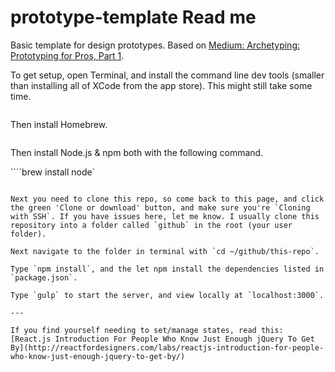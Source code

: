 # prototype-template Read me

Basic template for design prototypes. Based on [Medium: Archetyping: Prototyping for Pros, Part 1](https://blog.prototypr.io/archetyping-prototyping-for-pros-part-1-8e93b273c400#.cj2ql5pgq).

To get setup, open Terminal, and install the command line dev tools (smaller than installing all of XCode from the app store). This might still take some time.

```xcode-select --install
```

Then install Homebrew.

```/usr/bin/ruby -e "$(curl -fsSL https://raw.githubusercontent.com/Homebrew/install/master/install)"
```

Then install Node.js & npm both with the following command.

````brew install node`
```

Next you need to clone this repo, so come back to this page, and click the green 'Clone or download' button, and make sure you're `Cloning with SSH`. If you have issues here, let me know. I usually clone this repository into a folder called `github` in the root (your user folder).

Next navigate to the folder in terminal with `cd ~/github/this-repo`.

Type `npm install`, and the let npm install the dependencies listed in `package.json`.

Type `gulp` to start the server, and view locally at `localhost:3000`.

---

If you find yourself needing to set/manage states, read this: [React.js Introduction For People Who Know Just Enough jQuery To Get By](http://reactfordesigners.com/labs/reactjs-introduction-for-people-who-know-just-enough-jquery-to-get-by/)
